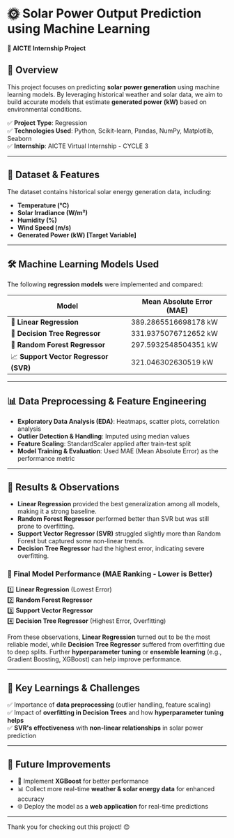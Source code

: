 # 🌞 **Solar Power Output Prediction using Machine Learning**  
**🚀 AICTE Internship Project**  

## 📌 Overview  
This project focuses on predicting **solar power generation** using machine learning models. By leveraging historical weather and solar data, we aim to build accurate models that estimate **generated power (kW)** based on environmental conditions.  

✅ **Project Type**: Regression  
✅ **Technologies Used**: Python, Scikit-learn, Pandas, NumPy, Matplotlib, Seaborn  
✅ **Internship**: AICTE Virtual Internship - CYCLE 3  

---

## 📂 Dataset & Features  
The dataset contains historical solar energy generation data, including:  
- **Temperature (°C)**  
- **Solar Irradiance (W/m²)**  
- **Humidity (%)**  
- **Wind Speed (m/s)**  
- **Generated Power (kW) [Target Variable]**  

---

## 🛠️ Machine Learning Models Used  
The following **regression models** were implemented and compared:  

| Model | Mean Absolute Error (MAE) |
|--------|----------------------|
| 🔹 **Linear Regression** | 389.2865516698178 kW |
| 🌳 **Decision Tree Regressor** | 331.9375076712652 kW |
| 🌲 **Random Forest Regressor** | 297.5932548504351 kW |
| 📈 **Support Vector Regressor (SVR)** | 321.046302630519 kW |

---

## 📊 Data Preprocessing & Feature Engineering  
- **Exploratory Data Analysis (EDA)**: Heatmaps, scatter plots, correlation analysis  
- **Outlier Detection & Handling**: Imputed using median values  
- **Feature Scaling**: StandardScaler applied after train-test split  
- **Model Training & Evaluation**: Used MAE (Mean Absolute Error) as the performance metric  

---

## 📜 Results & Observations  
- **Linear Regression** provided the best generalization among all models, making it a strong baseline.  
- **Random Forest Regressor** performed better than SVR but was still prone to overfitting.  
- **Support Vector Regressor (SVR)** struggled slightly more than Random Forest but captured some non-linear trends.  
- **Decision Tree Regressor** had the highest error, indicating severe overfitting. 

### **🔹 Final Model Performance (MAE Ranking - Lower is Better)**  
1️⃣ **Linear Regression** (Lowest Error)  
2️⃣ **Random Forest Regressor**  
3️⃣ **Support Vector Regressor**  
4️⃣ **Decision Tree Regressor** (Highest Error, Overfitting) 

From these observations, **Linear Regression** turned out to be the most reliable model, while **Decision Tree Regressor** suffered from overfitting due to deep splits. Further **hyperparameter tuning** or **ensemble learning** (e.g., Gradient Boosting, XGBoost) can help improve performance.

---

## 📌 Key Learnings & Challenges  
✅ Importance of **data preprocessing** (outlier handling, feature scaling)  
✅ Impact of **overfitting in Decision Trees** and how **hyperparameter tuning helps**  
✅ **SVR's effectiveness** with **non-linear relationships** in solar power prediction  

---

## 📌 Future Improvements  
- 🚀 Implement **XGBoost** for better performance  
- 📊 Collect more real-time **weather & solar energy data** for enhanced accuracy  
- 🌐 Deploy the model as a **web application** for real-time predictions  

---



Thank you for checking out this project! 😊

